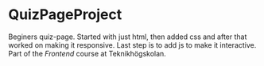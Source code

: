 # QuizPageProject
Beginers quiz-page. Started with just html, then added css and after that worked on making it responsive.
Last step is to add js to make it interactive.
Part of the _Frontend_ course at Teknikhögskolan. 
